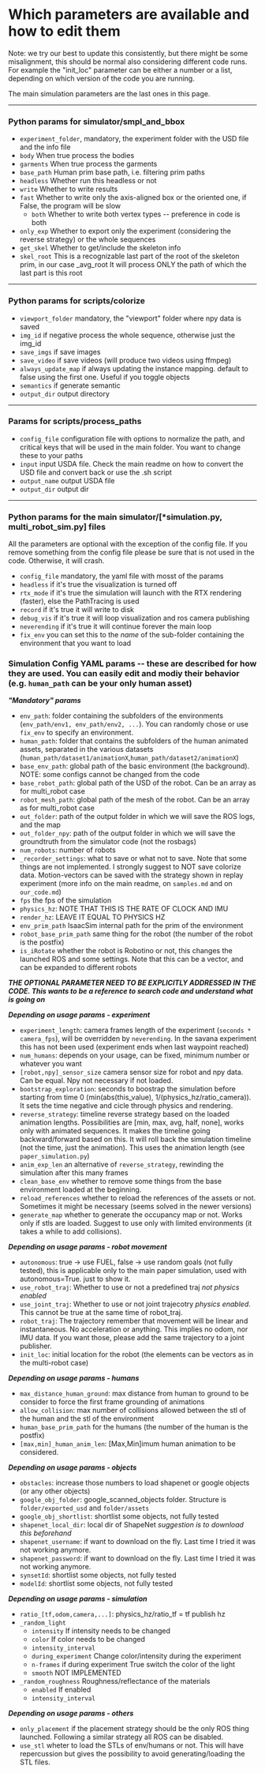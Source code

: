 # Which parameters are available and how to edit them

Note: we try our best to update this consistently, but there might be some misalignment, this should be normal also considering different code runs. For example the "init_loc" parameter can be either a number or a list, depending on which version of the code you are running.

The main simulation parameters are the last ones in this page.
_____

### Python params for simulator/smpl_and_bbox

- `experiment_folder`, mandatory, the experiment folder with the USD file and the info file
- `body` When true process the bodies
- `garments` When true process the garments
- `base_path` Human prim base path, i.e. filtering prim paths
- `headless` Whether run this headless or not
- `write` Whether to write results
- `fast` Whether to write only the axis-aligned box or the oriented one, if False, the program will be slow
    - `both` Whether to write both vertex types -- preference in code is both 
- `only_exp` Whether to export only the experiment (considering the reverse strategy) or the whole sequences
- `get_skel` Whether to get/include the skeleton info
- `skel_root` This is a recognizable last part of the root of the skeleton prim, in our case _avg_root It will process ONLY the path of which the last part is this root

_____
### Python params for scripts/colorize

- `viewport_folder` mandatory, the "viewport" folder where npy data is saved
- `img_id` if negative process the whole sequence, otherwise just the img_id
- `save_imgs` if save images
- `save_video` if save videos (will produce two videos using ffmpeg)
- `always_update_map` if always updating the instance mapping. default to false using the first one. Useful if you toggle objects
- `semantics` if generate semantic
- `output_dir` output directory
_____
### Params for scripts/process_paths
- `config_file` configuration file with options to normalize the path, and critical keys that will be used in the main folder. You want to change these to your paths
- `input` input USDA file. Check the main readme on how to convert the USD file and convert back or use the .sh script
- `output_name` output USDA file
- `output_dir` output dir
_____

### Python params for the main simulator/[*simulation.py, multi_robot_sim.py] files
All the parameters are optional with the exception of the config file.
If you remove something from the config file please be sure that is not used in the code. Otherwise, it will crash. 

- `config_file` mandatory, the yaml file with mosst of the params
- `headless` if it's true the visualization is turned off
- `rtx_mode` if it's true the simulation will launch with the RTX rendering (faster), else the PathTracing is used
- `record` if it's true it will write to disk
- `debug_vis` if it's true it will loop visualization and ros camera publishing
- `neverending` if it's true it will continue forever the main loop
- `fix_env` you can set this to the _name_ of the sub-folder containing the environment that you want to load

### Simulation Config YAML params -- these are described for how they are used. You can easily edit and modiy their behavior (e.g. `human_path` can be your only human asset)

***"Mandatory" params***
- `env_path`: folder containing the subfolders of the environments (`env_path/env1, env_path/env2, ...`). You can randomly chose or use `fix_env` to specify an environment. 
- `human_path`: folder that contains the subfolders of the human animated assets, separated in the various datasets (`human_path/dataset1/animationX`,`human_path/dataset2/animationX`)
- `base_env_path`: global path of the basic environment (the background). NOTE: some configs cannot be changed from the code
- `base_robot_path`: global path of the USD of the robot. Can be an array as for multi_robot case
- `robot_mesh_path`: global path of the mesh of the robot. Can be an array as for multi_robot case
- `out_folder`: path of the output folder in which we will save the ROS logs, and the map
- `out_folder_npy`: path of the output folder in which we will save the groundtruth from the simulator code (not the rosbags)
- `num_robots`: number of robots
- `_recorder_settings`: what to save or what not to save. Note that some things are not implemented. I strongly suggest to NOT save colorize data. Motion-vectors can be saved with the strategy shown in replay experiment (more info on the main readme, on `samples.md` and on `our_code.md`)
- `fps` the fps of the simulation
- `physics_hz`: NOTE THAT THIS IS THE RATE OF CLOCK AND IMU
- `render_hz`: LEAVE IT EQUAL TO PHYSICS HZ
- `env_prim_path` IsaacSim internal path for the prim of the environment
- `robot_base_prim_path` same thing for the robot (the number of the robot is the postfix)
- `is_iRotate` whether the robot is Robotino or not, this changes the launched ROS and some settings. Note that this can be a vector, and can be expanded to different robots

***THE OPTIONAL PARAMETER NEED TO BE EXPLICITLY ADDRESSED IN THE CODE. This wants to be a reference to search code and understand what is going on***

***Depending on usage params - experiment***
- `experiment_length`: camera frames length of the experiment (`seconds * camera_fps`), will be overridden by `neverending`. In the savana experiment this has not been used (experiment ends when last waypoint reached)
- `num_humans`: depends on your usage, can be fixed, minimum number or whatever you want
- `[robot,npy]_sensor_size` camera sensor size for robot and npy data. Can be equal. Npy not necessary if not loaded.
- `bootstrap_exploration`: seconds to boostrap the simulation before starting from time 0 (min(abs(this_value), 1/(physics_hz/ratio_camera)). It sets the time negative and cicle through physics and rendering.
- `reverse_strategy`: timeline reverse strategy based on the loaded animation lengths. Possibilities are [min, max, avg, half, none], works only with animated sequences. It makes the timeline going backward/forward based on this. It will roll back the simulation timeline (not the time, just the animation). This uses the animation length (see `paper_simulation.py`)
- `anim_exp_len` an alternative of `reverse_strategy`, rewinding the simulation after this many frames
- `clean_base_env` whether to remove some things from the base environment loaded at the beginning.
- `reload_references` whether to reload the references of the assets or not. Sometimes it might be necessary (seems solved in the newer versions)
- `generate_map` whether to generate the occupancy map or not. Works only if stls are loaded. Suggest to use only with limited environments (it takes a while to add collisions).

***Depending on usage params - robot movement***
- `autonomous`: true -> use FUEL, false -> use random goals (not fully tested), this is applicable only to the main paper simulation, used with autonomous=True. just to show it.
- `use_robot_traj`: Whether to use or not a predefined traj *not physics enabled*
- `use_joint_traj`: Whether to use or not joint trajecotry *physics enabled*. This cannot be true at the same time of robot_traj.
- `robot_traj`: The trajectory remember that movement will be linear and instantaneous. No acceleration or anything. This implies no odom, nor IMU data. If you want those, please add the same trajectory to a joint publisher. 
- `init_loc`: initial location for the robot (the elements can be vectors as in the multi-robot case)

***Depending on usage params - humans***
- `max_distance_human_ground`: max distance from human to ground to be consider to force the first frame grounding of animations
- `allow_collision`: max number of collisions allowed between the stl of the human and the stl of the environment
- `human_base_prim_path` for the humans (the number of the human is the postfix)
- `[max,min]_human_anim_len`: [Max,Min]imum human animation to be considered.

***Depending on usage params - objects***
- `obstacles`: increase those numbers to load shapenet or google objects (or any other objects)
- `google_obj_folder`: google_scanned_objects folder. Structure is `folder/exported_usd` and `folder/assets`
- `google_obj_shortlist`: shortlist some objects, not fully tested
- `shapenet_local_dir`: local dir of ShapeNet *suggestion is to download this beforehand*
- `shapenet_username`: if want to download on the fly. Last time I tried it was not working anymore.
- `shapenet_password`: if want to download on the fly. Last time I tried it was not working anymore.
- `synsetId`: shortlist some objects, not fully tested
- `modelId`: shortlist some objects, not fully tested

***Depending on usage params - simulation***
- `ratio_[tf,odom,camera,...]`: physics_hz/ratio_tf = tf publish hz
- `_random_light` 
    - `intensity` If intensity needs to be changed
    - `color` If color needs to be changed
    - `intensity_interval`
    - `during_experiment` Change color/intensity during the experiment
    - `n-frames` if during experiment True switch the color of the light
    - `smooth` NOT IMPLEMENTED
- `_random_roughness` Roughness/reflectance of the materials
    - `enabled` If enabled
    - `intensity_interval`

***Depending on usage params - others***
- `only_placement` if the placement strategy should be the only ROS thing launched. Following a similar strategy all ROS can be disabled.
- `use_stl` wheter to load the STLs of env/humans or not. This will have repercussion but gives the possibility to avoid generating/loading the STL files.